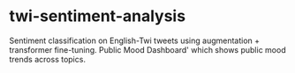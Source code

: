 # twi-sentiment-analysis
Sentiment classification on English-Twi tweets using augmentation + transformer fine-tuning. Public Mood Dashboard' which shows public mood trends across topics.
